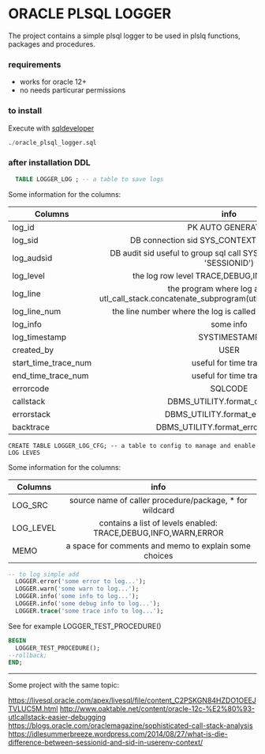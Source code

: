 # ORACLE PLSQL LOGGER


The project contains a simple plsql logger to be used in plslq functions, packages and procedures.

### requirements
- works for oracle 12+
- no needs particurar permissions


### to install
Execute with [sqldeveloper](https://www.oracle.com/database/technologies/appdev/sql-developer.html)

```sql
./oracle_plsql_logger.sql
```

### after installation DDL


```sql
  TABLE LOGGER_LOG ; -- a table to save logs
```

Some information for the columns:

| Columns       | info          | 
| ------------- |:-------------:| 
| log_id        | PK AUTO GENERATED | 
| log_sid       | DB connection sid  SYS_CONTEXT ('USERENV', 'SID')    | 
| log_audsid    | DB audit sid useful to group sql call  SYS_CONTEXT ('USERENV', 'SESSIONID')   | 
| log_level     | the log row level TRACE,DEBUG,INFO,WARN,ERROR      | 
| log_line      | the program where log are called utl_call_stack.concatenate_subprogram(utl_call_stack.subprogram(..))      | 
| log_line_num  | the line number where the log is called utl_call_stack.unit_line()      | 
| log_info      | some info       | 
| log_timestamp | SYSTIMESTAMP      | 
| created_by    | USER      | 
| start_time_trace_num    | useful for time trace     | 
| end_time_trace_num    | useful for time trace       | 
| errorcode    | SQLCODE      | 
| callstack    | DBMS_UTILITY.format_call_stack      | 
| errorstack    | DBMS_UTILITY.format_error_stack     | 
| backtrace    | DBMS_UTILITY.format_error_backtrace      | 


```
CREATE TABLE LOGGER_LOG_CFG; -- a table to config to manage and enable LOG LEVES
```

Some information for the columns:

| Columns    | info          | 
| --------- |:-------------:| 
| LOG_SRC   | source name of caller procedure/package, * for wildcard | 
| LOG_LEVEL | contains a list of levels enabled: TRACE,DEBUG,INFO,WARN,ERROR       | 
| MEMO      | a space for comments and memo to explain some choices    | 



``` sql
-- to log simple add 
  LOGGER.error('some error to log...');  
  LOGGER.warn('some warn to log...');  
  LOGGER.info('some info to log...');  
  LOGGER.info('some debug info to log...');  
  LOGGER.trace('some trace info to log...');    


```

See for example LOGGER_TEST_PROCEDURE()

``` sql
BEGIN
  LOGGER_TEST_PROCEDURE();
--rollback; 
END;
```


------


Some project with the same topic:

https://livesql.oracle.com/apex/livesql/file/content_C2PSKGN84HZDO1OEEJTVLUC5M.html
http://www.oaktable.net/content/oracle-12c-%E2%80%93-utlcallstack-easier-debugging
https://blogs.oracle.com/oraclemagazine/sophisticated-call-stack-analysis
https://idlesummerbreeze.wordpress.com/2014/08/27/what-is-die-difference-between-sessionid-and-sid-in-userenv-context/

